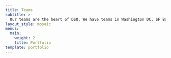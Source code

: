```yaml
---
title: Teams
subtitle: >-
  Our teams are the heart of DSO. We have teams in Washington DC, SF Bay Area, Berkeley, and Pittsburgh.
layout_style: mosaic
menus:
  main:
    weight: 2
    title: Portfolio
template: portfolio
---
```

